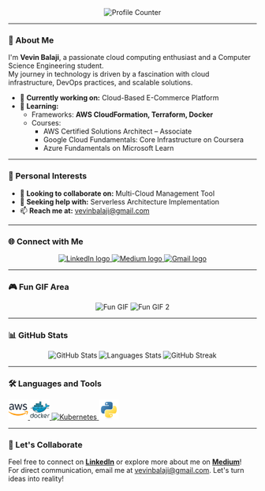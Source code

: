 <div align="center">

  <img src="https://profile-counter.glitch.me/Vevin-balaji/count.svg?" alt="Profile Counter" />

</div>

---

### 👋 About Me

I'm **Vevin Balaji**, a passionate cloud computing enthusiast and a Computer Science Engineering student.  
My journey in technology is driven by a fascination with cloud infrastructure, DevOps practices, and scalable solutions.  

- 🔭 **Currently working on:** Cloud-Based E-Commerce Platform  
- 🌱 **Learning:**  
    - Frameworks: **AWS CloudFormation, Terraform, Docker**  
    - Courses:  
      - AWS Certified Solutions Architect – Associate  
      - Google Cloud Fundamentals: Core Infrastructure on Coursera  
      - Azure Fundamentals on Microsoft Learn  

---

### 🌟 Personal Interests  

- 👯 **Looking to collaborate on:** Multi-Cloud Management Tool  
- 🤝 **Seeking help with:** Serverless Architecture Implementation  
- 📫 **Reach me at:** [vevinbalaji@gmail.com](mailto:vevinbalaji@gmail.com)  

---

### 🌐 Connect with Me  

<div align="center">
  <a href="https://linkedin.com/in/yourlinkedinprofile" target="_blank">
    <img src="https://img.shields.io/static/v1?message=LinkedIn&logo=linkedin&label=&color=0077B5&logoColor=white&labelColor=&style=for-the-badge" height="25" alt="LinkedIn logo" />
  </a>
  <a href="https://medium.com/@yourusername" target="_blank">
    <img src="https://img.shields.io/static/v1?message=Medium&logo=medium&label=&color=12100E&logoColor=white&labelColor=&style=for-the-badge" height="25" alt="Medium logo" />
  </a>
  <a href="mailto:vevinbalaji@gmail.com" target="_blank">
    <img src="https://img.shields.io/static/v1?message=Gmail&logo=gmail&label=&color=D14836&logoColor=white&labelColor=&style=for-the-badge" height="25" alt="Gmail logo" />
  </a>
</div>

---

### 🎮 Fun GIF Area  

<div align="center">
  <img src="https://media.giphy.com/media/l1J9ur77yvItf3pBu/giphy.gif" alt="Fun GIF" width="400" />
  <img src="https://media.giphy.com/media/3o7TKxQdSlcT4NBcL6/giphy.gif" alt="Fun GIF 2" width="400" />
</div>

---

### 📊 GitHub Stats  

<div align="center">

  <img src="https://github-readme-stats.vercel.app/api?username=Vevin-balaji&hide_title=false&hide_rank=false&show_icons=true&include_all_commits=true&count_private=true&disable_animations=false&theme=dracula&locale=en&hide_border=false" height="150" alt="GitHub Stats" />

  <img src="https://github-readme-stats.vercel.app/api/top-langs?username=Vevin-balaji&locale=en&hide_title=false&layout=compact&card_width=320&langs_count=5&theme=dracula&hide_border=false" height="150" alt="Languages Stats"  />

  <img src="https://github-readme-streak-stats.herokuapp.com/?user=Vevin-balaji&theme=dracula" alt="GitHub Streak" />

</div>

---

### 🛠️ Languages and Tools  

<div align="left">
  <a href="https://aws.amazon.com/" target="_blank">
    <img src="https://raw.githubusercontent.com/devicons/devicon/master/icons/amazonwebservices/amazonwebservices-original-wordmark.svg" alt="AWS" width="40" height="40" />
  </a>
  <a href="https://www.docker.com/" target="_blank">
    <img src="https://raw.githubusercontent.com/devicons/devicon/master/icons/docker/docker-original-wordmark.svg" alt="Docker" width="40" height="40" />
  </a>
  <a href="https://kubernetes.io" target="_blank">
    <img src="https://www.vectorlogo.zone/logos/kubernetes/kubernetes-icon.svg" alt="Kubernetes" width="40" height="40" />
  </a>
  <a href="https://www.python.org" target="_blank">
    <img src="https://raw.githubusercontent.com/devicons/devicon/master/icons/python/python-original.svg" alt="Python" width="40" height="40" />
  </a>
</div>

---

### 📝 Let's Collaborate  

Feel free to connect on **[LinkedIn](https://linkedin.com/in/yourlinkedinprofile)** or explore more about me on **[Medium](https://medium.com/@yourusername)**!  
For direct communication, email me at [vevinbalaji@gmail.com](mailto:vevinbalaji@gmail.com). Let's turn ideas into reality!
